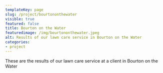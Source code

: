 ```yaml
---
templateKey: page
slug: /project/bourtononthewater
visible: true
featured: false
title: Bourton on the Water
featuredimage: /img/bourtononthewater.jpeg
alt: Results of our lawn care service in Bourton on the Water
categories:
- project
---
```

These are the results of our lawn care service at a client in Bourton on the Water


